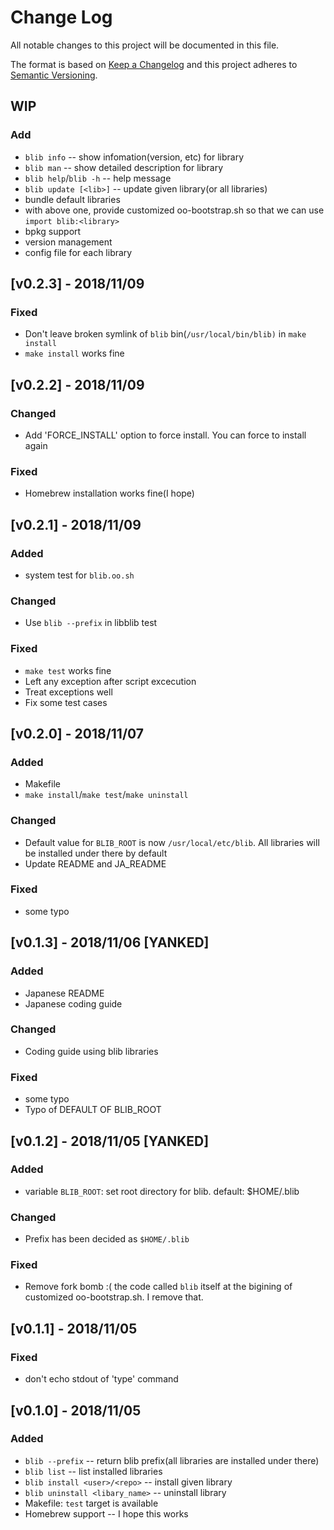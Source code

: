 # Change Log
All notable changes to this project will be documented in this file.

The format is based on [Keep a Changelog](http://keepachangelog.com/)
and this project adheres to [Semantic Versioning](http://semver.org/).

## WIP
### Add
  - `blib info` -- show infomation(version, etc) for library
  - `blib man` -- show detailed description for library
  - `blib help`/`blib -h` -- help message
  - `blib update [<lib>]` -- update given library(or all libraries)
  - bundle default libraries
  - with above one, provide customized oo-bootstrap.sh so that we can use `import blib:<library>`
  - bpkg support
  - version management
  - config file for each library


## [v0.2.3] - 2018/11/09
### Fixed
  - Don't leave broken symlink of `blib` bin(`/usr/local/bin/blib)` in `make install`
  - `make install` works fine


## [v0.2.2] - 2018/11/09
### Changed
  - Add 'FORCE_INSTALL' option to force install. You can force to install again
### Fixed
  - Homebrew installation works fine(I hope)


## [v0.2.1] - 2018/11/09
### Added
  - system test for `blib.oo.sh`

### Changed
  - Use `blib --prefix` in libblib test

### Fixed
  - `make test` works fine
  - Left any exception after script excecution
  - Treat exceptions well
  - Fix some test cases


## [v0.2.0] - 2018/11/07
### Added
  - Makefile
  - `make install`/`make test`/`make uninstall`
### Changed
  - Default value for `BLIB_ROOT` is now `/usr/local/etc/blib`.
    All libraries will be installed under there by default
  -  Update README and JA_README
### Fixed
  - some typo


## [v0.1.3] - 2018/11/06 [YANKED]
### Added
  - Japanese README
  - Japanese coding guide
### Changed
  - Coding guide using blib libraries
### Fixed
  - some typo
  - Typo of DEFAULT OF BLIB_ROOT


## [v0.1.2] - 2018/11/05 [YANKED]
### Added
  - variable `BLIB_ROOT`: set root directory for blib. default: $HOME/.blib
### Changed
  - Prefix has been decided as `$HOME/.blib`
### Fixed
  - Remove fork bomb :(
      the code called `blib` itself at the bigining of customized oo-bootstrap.sh.
      I remove that.

## [v0.1.1] - 2018/11/05
### Fixed
  - don't echo stdout of 'type' command

## [v0.1.0] - 2018/11/05
### Added
  - `blib --prefix` -- return blib prefix(all libraries are installed under there)
  - `blib list` -- list installed libraries
  - `blib install <user>/<repo>` -- install given library
  - `blib uninstall <libary_name>` -- uninstall library
  - Makefile: `test` target is available
  - Homebrew support -- I hope this works
